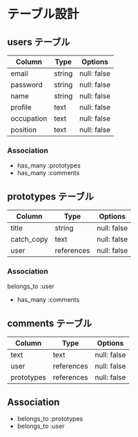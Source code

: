 
# テーブル設計

## users テーブル

| Column             | Type   | Options     |
| ------------------ | ------ | ----------- |
| email              | string | null: false |
| password           | string | null: false |
| name               | string | null: false |
| profile            | text   | null: false |
| occupation         | text   | null: false |
| position           | text   | null: false |

### Association

- has_many :prototypes
- has_many :comments

## prototypes テーブル

| Column        | Type       | Options      |
|---------------|------------|--------------|
| title         | string     | null: false  |
| catch_copy    | text       | null: false  |
| user          | references | null: false  |

### Association
  belongs_to :user
- has_many :comments


## comments テーブル

| Column        | Type       | Options      |
|---------------|------------|--------------|
| text          | text       | null: false  |
| user          | references | null: false  |
| prototypes    | references | null: false  |

## Association

- belongs_to :prototypes 
- belongs_to :user